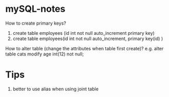 # mySQL-notes
How to create primary keys?
1. create table employees (id int not null auto_increment primary key)
2. create table employees(id int not null auto_increment, primary key(id) )

How to alter table (change the attributes when table first create)?	e.g. alter table cats modify age int(12) not null;
# Tips
1. better to use alias when using joint table

